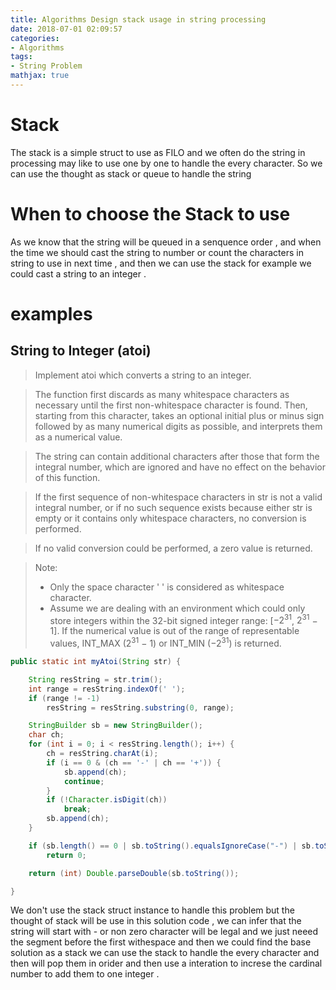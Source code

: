 ```yaml
---
title: Algorithms Design stack usage in string processing
date: 2018-07-01 02:09:57
categories:
- Algorithms
tags:
- String Problem
mathjax: true
---
```


# Stack 

The stack is a simple struct to use as FILO and we often do the string in processing may like to use one by one to handle the every character. So we can use the thought as stack or queue to handle the string 

<!--more-->

# When to choose the Stack to use

As we know that the string will be queued in a senquence order , and when the time we should cast the string to number or count the characters in string to use in next time , and then we can use the stack for example we could cast a string to an integer .

# examples 

## String to Integer (atoi)

> Implement atoi which converts a string to an integer.

> The function first discards as many whitespace characters as necessary until the first non-whitespace character is found. Then, starting from this character, takes an optional initial plus or minus sign followed by as many numerical digits as possible, and interprets them as a numerical value.

> The string can contain additional characters after those that form the integral number, which are ignored and have no effect on the behavior of this function.

> If the first sequence of non-whitespace characters in str is not a valid integral number, or if no such sequence exists because either str is empty or it contains only whitespace characters, no conversion is performed.

> If no valid conversion could be performed, a zero value is returned.

> Note:
> * Only the space character ' ' is considered as whitespace character.
> * Assume we are dealing with an environment which could only store integers within the 32-bit signed integer range: [$−2^31$,  $2^31$ − 1]. If the numerical value is out of the range of representable values, INT_MAX ($2^31$ − 1) or INT_MIN ($-2^31$) is returned.

```java
public static int myAtoi(String str) {

	String resString = str.trim();
	int range = resString.indexOf(' ');
	if (range != -1)
		resString = resString.substring(0, range);

	StringBuilder sb = new StringBuilder();
	char ch;
	for (int i = 0; i < resString.length(); i++) {
		ch = resString.charAt(i);
		if (i == 0 & (ch == '-' | ch == '+')) {
			sb.append(ch);
			continue;
		}
		if (!Character.isDigit(ch))
			break;
		sb.append(ch);
	}

	if (sb.length() == 0 | sb.toString().equalsIgnoreCase("-") | sb.toString().equalsIgnoreCase("+"))
		return 0;

	return (int) Double.parseDouble(sb.toString());

}
```

We don't use the stack struct instance to handle this problem but the thought of stack will be use in this solution code , we can infer that the string will start with - or non zero character will be legal and we just neeed the segment before the first withespace and then we could find the base solution as a stack we can use the stack to handle the every character and then will pop them in orider and then use a interation to increse the  cardinal number to add them to one integer .

